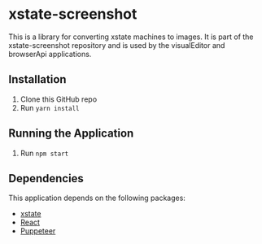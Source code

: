 # xstate-screenshot

This is a library for converting xstate machines to images. It is part of the xstate-screenshot repository and is used by the visualEditor and browserApi applications.

## Installation

1. Clone this GitHub repo
1. Run `yarn install`

## Running the Application

1. Run `npm start`

## Dependencies

This application depends on the following packages:

* [xstate](https://xstate.js.org)
* [React](https://reactjs.org)
* [Puppeteer](https://pptr.dev)
